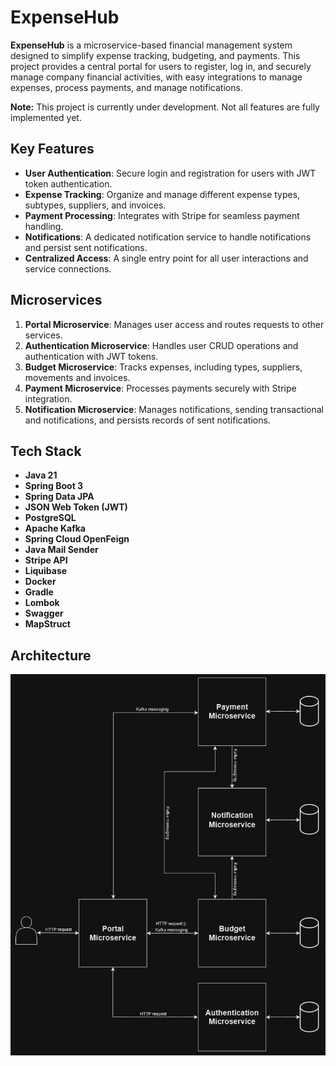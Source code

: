 # ExpenseHub

**ExpenseHub** is a microservice-based financial management system designed to simplify expense tracking, budgeting, and payments. This project provides a central portal for users to register, log in, and securely manage company financial activities, with easy integrations to manage expenses, process payments, and manage notifications.

**Note:** This project is currently under development. Not all features are fully implemented yet.

## Key Features

- **User Authentication**: Secure login and registration for users with JWT token authentication.
- **Expense Tracking**: Organize and manage different expense types, subtypes, suppliers, and invoices.
- **Payment Processing**: Integrates with Stripe for seamless payment handling.
- **Notifications**: A dedicated notification service to handle notifications and persist sent notifications.
- **Centralized Access**: A single entry point for all user interactions and service connections.

## Microservices

1. **Portal Microservice**: Manages user access and routes requests to other services.
2. **Authentication Microservice**: Handles user CRUD operations and authentication with JWT tokens.
3. **Budget Microservice**: Tracks expenses, including types, suppliers, movements and invoices.
4. **Payment Microservice**: Processes payments securely with Stripe integration.
5. **Notification Microservice**: Manages notifications, sending transactional and notifications, and persists records of sent notifications.

## Tech Stack

- **Java 21**
- **Spring Boot 3**
- **Spring Data JPA**
- **JSON Web Token (JWT)**
- **PostgreSQL**
- **Apache Kafka**
- **Spring Cloud OpenFeign**
- **Java Mail Sender**
- **Stripe API**
- **Liquibase**
- **Docker**
- **Gradle**
- **Lombok**
- **Swagger**
- **MapStruct**

## Architecture

![Expense Hub Architecture](expensehubdiagram.png)